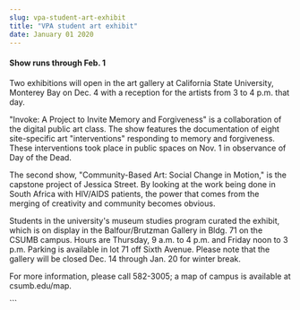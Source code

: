 ```yaml
---
slug: vpa-student-art-exhibit
title: "VPA student art exhibit"
date: January 01 2020
---
```


 
<h4>Show runs through Feb. 1</h4>
<p>
  Two exhibitions will open in the art gallery at California State University,
  Monterey Bay on Dec. 4 with a reception for the artists from 3 to 4 p.m. that
  day.
</p>
<p>
  "Invoke: A Project to Invite Memory and Forgiveness" is a collaboration of the
  digital public art class. The show features the documentation of eight
  site-specific art "interventions" responding to memory and forgiveness. These
  interventions took place in public spaces on Nov. 1 in observance of Day of
  the Dead.
</p>
<p>
  The second show, "Community-Based Art: Social Change in Motion," is the
  capstone project of Jessica Street. By looking at the work being done in South
  Africa with HIV/AIDS patients, the power that comes from the merging of
  creativity and community becomes obvious.
</p>
<p>
  Students in the university's museum studies program curated the exhibit, which
  is on display in the Balfour/Brutzman Gallery in Bldg. 71 on the CSUMB campus.
  Hours are Thursday, 9 a.m. to 4 p.m. and Friday noon to 3 p.m. Parking is
  available in lot 71 off Sixth Avenue. Please note that the gallery will be
  closed Dec. 14 through Jan. 20 for winter break.
</p>
<p>
  For more information, please call 582-3005; a map of campus is available at
  csumb.edu/map.
</p>
```
